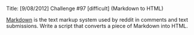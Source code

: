 Title: [9/08/2012] Challenge #97 [difficult] (Markdown to HTML)

[Markdown](http://daringfireball.net/projects/markdown/syntax) is the text markup system used by reddit in comments and text submissions. Write a script that converts a piece of Markdown into HTML.